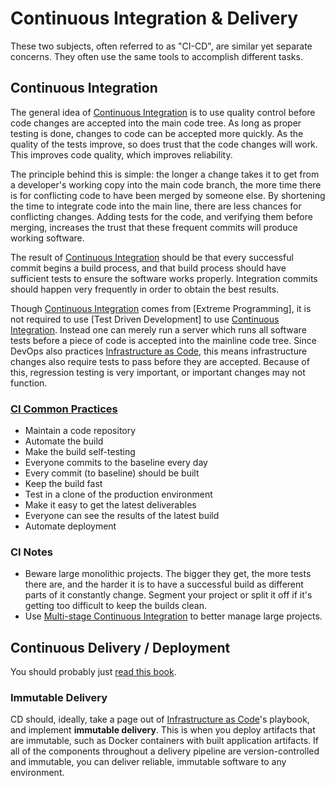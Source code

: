 # Continuous Integration & Delivery


These two subjects, often referred to as "CI-CD", are similar yet separate concerns. They often use the same tools to accomplish different tasks.

## Continuous Integration

The general idea of [Continuous Integration] is to use quality control before code changes are accepted into the main code tree. As long as proper testing is done, changes to code can be accepted more quickly. As the quality of the tests improve, so does trust that the code changes will work. This improves code quality, which improves reliability.

The principle behind this is simple: the longer a change takes it to get from a developer's working copy into the main code branch, the more time there is for conflicting code to have been merged by someone else. By shortening the time to integrate code into the main line, there are less chances for conflicting changes. Adding tests for the code, and verifying them before merging, increases the trust that these frequent commits will produce working software.

The result of [Continuous Integration] should be that every successful commit begins a build process, and that build process should have sufficient tests to ensure the software works properly. Integration commits should happen very frequently in order to obtain the best results.

Though [Continuous Integration] comes from [Extreme Programming], it is not required to use [Test Driven Development] to use [Continuous Integration]. Instead one can merely run a server which runs all software tests before a piece of code is accepted into the mainline code tree. Since DevOps also practices [Infrastructure as Code], this means infrastructure changes also require tests to pass before they are accepted. Because of this, regression testing is very important, or important changes may not function.


### [CI Common Practices]
 - Maintain a code repository
 - Automate the build
 - Make the build self-testing
 - Everyone commits to the baseline every day
 - Every commit (to baseline) should be built
 - Keep the build fast
 - Test in a clone of the production environment
 - Make it easy to get the latest deliverables
 - Everyone can see the results of the latest build
 - Automate deployment

### CI Notes
 - Beware large monolithic projects. The bigger they get, the more tests there are, and the harder it is to have a successful build as different parts of it constantly change. Segment your project or split it off if it's getting too difficult to keep the builds clean.
 - Use [Multi-stage Continuous Integration] to better manage large projects. 


## Continuous Delivery / Deployment
You should probably just [read this book](https://continuousdelivery.com/).

### Immutable Delivery
CD should, ideally, take a page out of [Infrastructure as Code]'s playbook, and implement **immutable delivery**. This is when you deploy artifacts that are immutable, such as Docker containers with built application artifacts. If all of the components throughout a delivery pipeline are version-controlled and immutable, you can deliver reliable, immutable software to any environment.

[Continuous Integration]: https://en.wikipedia.org/wiki/Continuous_integration
[CI Common Practices]: https://en.wikipedia.org/wiki/Continuous_integration#Common_practices
[Multi-stage Continuous Integration]: https://en.wikipedia.org/wiki/Multi-stage_continuous_integration
[Infrastructure as Code]: ./infrastructure.md
[Deployment]: ./deployment.md
[1]: https://www.nginx.com/blog/devops-and-immutable-delivery/
